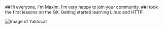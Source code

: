 ##Hi everyone, I'm Maxim. I'm very happy to join your community.
##I took the first lessons on the Git. Getting started learning Linux and HTTP.

![Image of Yaktocat](https://www.murcat.ru/smeshnie-video-pro-koshek/db/admin/foto/1574103821.jpg)

